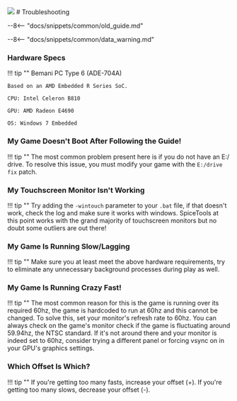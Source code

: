 <img class="header-logo" src="/img/bemani/beatstream/animutribe/logo.webp">
# Troubleshooting

--8<-- "docs/snippets/common/old_guide.md"

--8<-- "docs/snippets/common/data_warning.md"

### Hardware Specs

!!! tip ""
	Bemani PC Type 6 (ADE-704A)

	Based on an AMD Embedded R Series SoC.

	CPU: Intel Celeron B810

	GPU: AMD Radeon E4690

	OS: Windows 7 Embedded 

### My Game Doesn't Boot After Following the Guide!

!!! tip ""
	The most common problem present here is if you do not have an E:/ drive. To resolve this issue, you must modify your game with the `E:/drive fix` patch.

### My Touchscreen Monitor Isn't Working

!!! tip ""
	Try adding the `-wintouch` parameter to your `.bat` file, if that doesn't work, check the log and make sure it works with windows. SpiceTools at this point works with the grand majority of touchscreen monitors but no doubt some outliers are out there!

### My Game Is Running Slow/Lagging

!!! tip ""
	Make sure you at least meet the above hardware requirements, try to eliminate any unnecessary background processes during play as well.

### My Game Is Running Crazy Fast!

!!! tip ""
	The most common reason for this is the game is running over its required 60hz, the game is hardcoded to run at 60hz and this cannot be changed. To solve this, set your monitor's refresh rate to 60hz. You can always check on the game's monitor check if the game is fluctuating around 59.94hz, the NTSC standard. If it's not around there and your monitor is indeed set to 60hz, consider trying a different panel or forcing vsync on in your GPU's graphics settings.

### Which Offset Is Which?

!!! tip ""
	If you're getting too many fasts, increase your offset (+). If you're getting too many slows, decrease your offset (-).